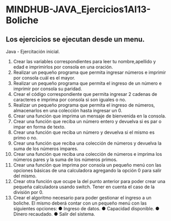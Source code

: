# MINDHUB-JAVA_Ejercicios1Al13-Boliche
## Los ejercicios se ejecutan desde un menu.
Java - Ejercitación inicial.
1. Crear las variables correspondientes para leer tu nombre,apellido y edad e imprimirlos por consola en una oración.
2. Realizar un pequeño programa que permita ingresar números e imprimir por consola cuál es el mayor.
3. Realizar un pequeño programa que permita el ingreso de un número e imprimir por consola su paridad.
4. Crear el código correspondiente que permita ingresar 2 cadenas de caracteres e imprima por consola si son iguales o no.
5. Realizar un pequeño programa que permita el ingreso de números, almacenarlos en una colección hasta ingresar un 0.
6. Crear una función que imprima un mensaje de bienvenida en la consola.
7. Crear una función que reciba un número entero y devuelva si es par o impar en forma de texto.
8. Crear una función que reciba un número y devuelva si el mismo es primo o no.
9. Crear una función que reciba una colección de números y devuelva la suma de los números impares.
10. Crear una función que reciba una colección de números e imprima los números pares y la suma de los números primos.
11. Crear una función que imprima por consola un pequeño menú con las opciones básicas de una calculadora agregando la opción 0 para salir del mismo.
12. Crear otra función que ocupe la del punto anterior para poder crear una pequeña calculadora usando switch. Tener en cuenta el caso de la división por 0.
13. Crear el algoritmo necesario para poder gestionar el ingreso a un boliche. El mismo deberá contar con un pequeño menú con las siguientes opciones:
	● Ingreso de datos.
	● Capacidad disponible.
	● Dinero recaudado.
	● Salir del sistema.
	
